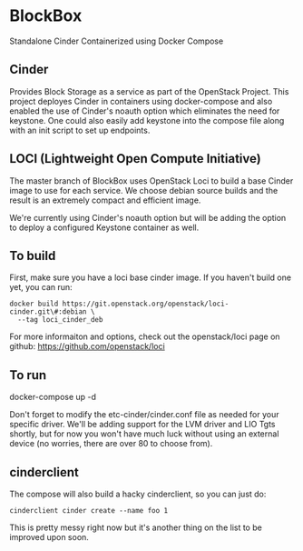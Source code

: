 # BlockBox
Standalone Cinder Containerized using Docker Compose

## Cinder
Provides Block Storage as a service as part of the OpenStack Project.
This project deployes Cinder in containers using docker-compose and
also enabled the use of Cinder's noauth option which eliminates the
need for keystone.  One could also easily add keystone into the
compose file along with an init script to set up endpoints.

## LOCI (Lightweight Open Compute Initiative)
The master branch of BlockBox uses OpenStack Loci to build a base
Cinder image to use for each service.  We choose debian source builds
and the result is an extremely compact and efficient image.

We're currently using Cinder's noauth option but will be adding the
option to deploy a configured Keystone container as well.

## To build
First, make sure you have a loci base cinder image.  If you haven't
build one yet, you can run:

```shell
docker build https://git.openstack.org/openstack/loci-cinder.git\#:debian \
  --tag loci_cinder_deb
```

For more informaiton and options, check out the openstack/loci page on github:
https://github.com/openstack/loci


## To run
docker-compose up -d

Don't forget to modify the etc-cinder/cinder.conf file as needed for your
specific driver.  We'll be adding support for the LVM driver and LIO Tgts
shortly, but for now you won't have much luck without using an external
device (no worries, there are over 80 to choose from).

## cinderclient
The compose will also build a hacky cinderclient, so you can just do:
```shell
cinderclient cinder create --name foo 1
```

This is pretty messy right now but it's another thing on the list to be
improved upon soon.
